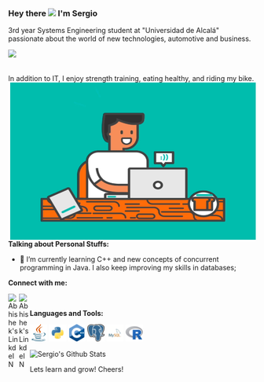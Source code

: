 ### Hey there <img src="https://media.giphy.com/media/hvRJCLFzcasrR4ia7z/giphy.gif" width="25px"> I'm Sergio
3rd year Systems Engineering student at "Universidad de Alcalá" passionate about the world of new technologies, automotive and business.

![](https://visitor-badge.glitch.me/badge?page_id=sennayrton.sennayrton)


<br />
In addition to IT, I enjoy strength training, eating healthy, and riding my bike.

<img align="right" alt="GIF" src="https://github.com/sennayrton/sennayrton/blob/main/code2.gif" width="500" height="320" />

**Talking about Personal Stuffs:**

- 🌱 I’m currently learning C++ and new concepts of concurrent programming in Java. I also keep improving my skills in databases;

**Connect with me:**

<a href="https://www.linkedin.com/in/sergiopicazoserrano/">
  <img align="left" alt="Abhishek's LinkdeIN" width="22px" src="https://cdn.jsdelivr.net/npm/simple-icons@v3/icons/linkedin.svg" />
</a>
<a href="https://dev.to/sennayrton">
  <img align="left" alt="Abhishek's LinkdeIN" width="22px" src="https://github.com/stephenajulu/WaylonWalker/blob/main/icon/dev.png?raw=true" />
</a>
<br />

**Languages and Tools:**  

<img src="https://raw.githubusercontent.com/github/explore/80688e429a7d4ef2fca1e82350fe8e3517d3494d/topics/java/java.png" alt="JAVA"
	width="35" height="35" />
<img src="https://raw.githubusercontent.com/github/explore/80688e429a7d4ef2fca1e82350fe8e3517d3494d/topics/python/python.png" alt="PYTHON"
	width="35" height="35" />
<img src="https://raw.githubusercontent.com/github/explore/80688e429a7d4ef2fca1e82350fe8e3517d3494d/topics/cpp/cpp.png" alt="CPP"
	width="35" height="35" />
<img src="https://raw.githubusercontent.com/github/explore/80688e429a7d4ef2fca1e82350fe8e3517d3494d/topics/postgresql/postgresql.png" alt="POSTGRESQL"
	width="35" height="35" />
<img src="https://raw.githubusercontent.com/github/explore/80688e429a7d4ef2fca1e82350fe8e3517d3494d/topics/mysql/mysql.png" alt="MYSQL"
	width="35" height="35" />
<img src="https://raw.githubusercontent.com/github/explore/80688e429a7d4ef2fca1e82350fe8e3517d3494d/topics/r/r.png" alt="R"
	width="35" height="35" />



![Sergio's Github Stats](https://github-readme-stats.vercel.app/api?username=sennayrton&show_icons=true&theme=radical)

Lets learn and grow!
Cheers!



